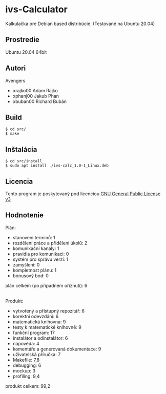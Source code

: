 # ivs-Calculator

Kalkulačka pre Debian based distribúcie. (Testované na Ubuntu 20.04)

## Prostredie

Ubuntu 20.04 64bit

## Autori

Avengers
- xrajko00 Adam Rajko 
- xphanj00 Jakub Phan 
- xbuban00 Richard Bubán

## Build

```console
$ cd src/
$ make
```
## Inštalácia
```console
$ cd src/install
$ sudo apt install ./ivs-calc_1.0-1_Linux.deb
```

## Licencia

Tento program je poskytovaný pod licenciou [GNU General Public License v3](https://github.com/Ades551/IVS-calculator/blob/master/LICENSE)

## Hodnotenie

Plán:

- stanovení termínů: 1
- rozdělení práce a přidělení úkolů: 2
- komunikační kanály: 1
- pravidla pro komunikaci: 0
- systém pro správu verzí: 1
- zamyšlení: 0
- kompletnost plánu: 1
- bonusový bod: 0

plán celkem (po případném oříznutí): 6<br/><br/>

Produkt:

- vytvořený a přístupný repozitář: 6
- korektní odevzdání: 6
- matematická knihovna: 9
- testy k matematické knihovně: 9
- funkční program: 17
- instalátor a odinstalátor: 6
- nápověda: 4
- komentáře a generovaná dokumentace: 9
- uživatelská příručka: 7
- Makefile: 7,8
- debugging: 6
- mockup: 3
- profiling: 9,4

produkt celkem: 99,2 
